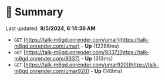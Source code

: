 # 📖 Summary
Last updated: **9/5/2024, 6:14:36 AM**

- `GET` [https://talk-m6gd.onrender.com/umar](https://talk-m6gd.onrender.com/umar) - **Up** (12286ms)
- `GET` [https://talk-m6gd.onrender.com/9337](https://talk-m6gd.onrender.com/9337) - **Up** (313ms)
- `GET` [https://talk-m6gd.onrender.com/umar920](https://talk-m6gd.onrender.com/umar920) - **Up** (149ms)
